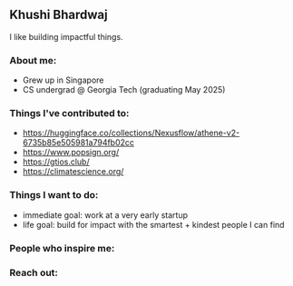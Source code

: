 ## Khushi Bhardwaj

I like building impactful things.

### About me:
- Grew up in Singapore 
- CS undergrad @ Georgia Tech (graduating May 2025)

### Things I've contributed to:
- https://huggingface.co/collections/Nexusflow/athene-v2-6735b85e505981a794fb02cc
- https://www.popsign.org/
- https://gtios.club/
- https://climatescience.org/

### Things I want to do:
- immediate goal: work at a very early startup
- life goal: build for impact with the smartest + kindest people I can find

### People who inspire me:



### Reach out:
